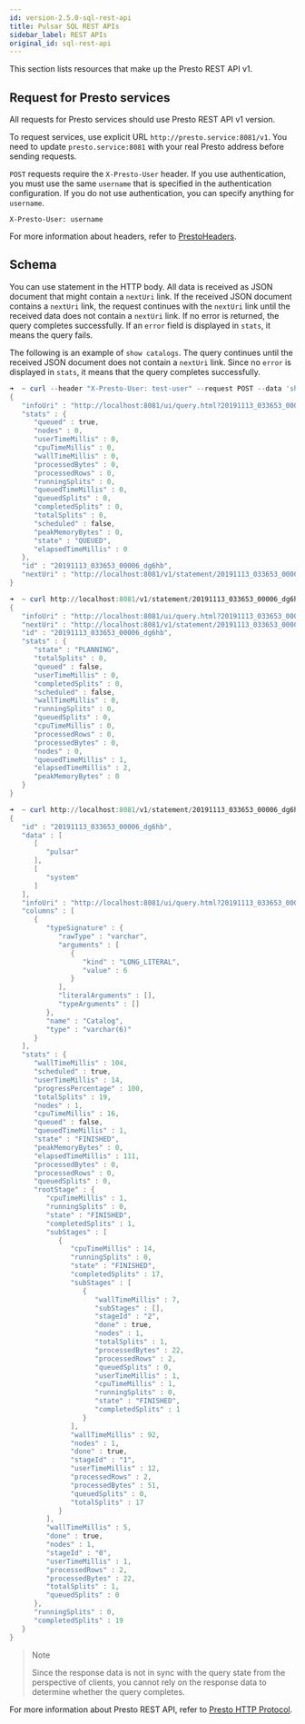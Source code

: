 ```yaml
---
id: version-2.5.0-sql-rest-api
title: Pulsar SQL REST APIs
sidebar_label: REST APIs
original_id: sql-rest-api
---
```


This section lists resources that make up the Presto REST API v1. 

## Request for Presto services

All requests for Presto services should use Presto REST API v1 version. 

To request services, use explicit URL `http://presto.service:8081/v1`. You need to update `presto.service:8081` with your real Presto address before sending requests.

`POST` requests require the `X-Presto-User` header. If you use authentication, you must use the same `username` that is specified in the authentication configuration. If you do not use authentication, you can specify anything for `username`.

```properties
X-Presto-User: username
```

For more information about headers, refer to [PrestoHeaders](https://github.com/trinodb/trino).

## Schema

You can use statement in the HTTP body. All data is received as JSON document that might contain a `nextUri` link. If the received JSON document contains a `nextUri` link, the request continues with the `nextUri` link until the received data does not contain a `nextUri` link. If no error is returned, the query completes successfully. If an `error` field is displayed in `stats`, it means the query fails.

The following is an example of `show catalogs`. The query continues until the received JSON document does not contain a `nextUri` link. Since no `error` is displayed in `stats`, it means that the query completes successfully.

```powershell
➜  ~ curl --header "X-Presto-User: test-user" --request POST --data 'show catalogs' http://localhost:8081/v1/statement
{
   "infoUri" : "http://localhost:8081/ui/query.html?20191113_033653_00006_dg6hb",
   "stats" : {
      "queued" : true,
      "nodes" : 0,
      "userTimeMillis" : 0,
      "cpuTimeMillis" : 0,
      "wallTimeMillis" : 0,
      "processedBytes" : 0,
      "processedRows" : 0,
      "runningSplits" : 0,
      "queuedTimeMillis" : 0,
      "queuedSplits" : 0,
      "completedSplits" : 0,
      "totalSplits" : 0,
      "scheduled" : false,
      "peakMemoryBytes" : 0,
      "state" : "QUEUED",
      "elapsedTimeMillis" : 0
   },
   "id" : "20191113_033653_00006_dg6hb",
   "nextUri" : "http://localhost:8081/v1/statement/20191113_033653_00006_dg6hb/1"
}

➜  ~ curl http://localhost:8081/v1/statement/20191113_033653_00006_dg6hb/1
{
   "infoUri" : "http://localhost:8081/ui/query.html?20191113_033653_00006_dg6hb",
   "nextUri" : "http://localhost:8081/v1/statement/20191113_033653_00006_dg6hb/2",
   "id" : "20191113_033653_00006_dg6hb",
   "stats" : {
      "state" : "PLANNING",
      "totalSplits" : 0,
      "queued" : false,
      "userTimeMillis" : 0,
      "completedSplits" : 0,
      "scheduled" : false,
      "wallTimeMillis" : 0,
      "runningSplits" : 0,
      "queuedSplits" : 0,
      "cpuTimeMillis" : 0,
      "processedRows" : 0,
      "processedBytes" : 0,
      "nodes" : 0,
      "queuedTimeMillis" : 1,
      "elapsedTimeMillis" : 2,
      "peakMemoryBytes" : 0
   }
}

➜  ~ curl http://localhost:8081/v1/statement/20191113_033653_00006_dg6hb/2
{
   "id" : "20191113_033653_00006_dg6hb",
   "data" : [
      [
         "pulsar"
      ],
      [
         "system"
      ]
   ],
   "infoUri" : "http://localhost:8081/ui/query.html?20191113_033653_00006_dg6hb",
   "columns" : [
      {
         "typeSignature" : {
            "rawType" : "varchar",
            "arguments" : [
               {
                  "kind" : "LONG_LITERAL",
                  "value" : 6
               }
            ],
            "literalArguments" : [],
            "typeArguments" : []
         },
         "name" : "Catalog",
         "type" : "varchar(6)"
      }
   ],
   "stats" : {
      "wallTimeMillis" : 104,
      "scheduled" : true,
      "userTimeMillis" : 14,
      "progressPercentage" : 100,
      "totalSplits" : 19,
      "nodes" : 1,
      "cpuTimeMillis" : 16,
      "queued" : false,
      "queuedTimeMillis" : 1,
      "state" : "FINISHED",
      "peakMemoryBytes" : 0,
      "elapsedTimeMillis" : 111,
      "processedBytes" : 0,
      "processedRows" : 0,
      "queuedSplits" : 0,
      "rootStage" : {
         "cpuTimeMillis" : 1,
         "runningSplits" : 0,
         "state" : "FINISHED",
         "completedSplits" : 1,
         "subStages" : [
            {
               "cpuTimeMillis" : 14,
               "runningSplits" : 0,
               "state" : "FINISHED",
               "completedSplits" : 17,
               "subStages" : [
                  {
                     "wallTimeMillis" : 7,
                     "subStages" : [],
                     "stageId" : "2",
                     "done" : true,
                     "nodes" : 1,
                     "totalSplits" : 1,
                     "processedBytes" : 22,
                     "processedRows" : 2,
                     "queuedSplits" : 0,
                     "userTimeMillis" : 1,
                     "cpuTimeMillis" : 1,
                     "runningSplits" : 0,
                     "state" : "FINISHED",
                     "completedSplits" : 1
                  }
               ],
               "wallTimeMillis" : 92,
               "nodes" : 1,
               "done" : true,
               "stageId" : "1",
               "userTimeMillis" : 12,
               "processedRows" : 2,
               "processedBytes" : 51,
               "queuedSplits" : 0,
               "totalSplits" : 17
            }
         ],
         "wallTimeMillis" : 5,
         "done" : true,
         "nodes" : 1,
         "stageId" : "0",
         "userTimeMillis" : 1,
         "processedRows" : 2,
         "processedBytes" : 22,
         "totalSplits" : 1,
         "queuedSplits" : 0
      },
      "runningSplits" : 0,
      "completedSplits" : 19
   }
}
```

> Note
> 
> Since the response data is not in sync with the query state from the perspective of clients, you cannot rely on the response data to determine whether the query completes.

For more information about Presto REST API, refer to [Presto HTTP Protocol](https://github.com/prestosql/presto/wiki/HTTP-Protocol).
